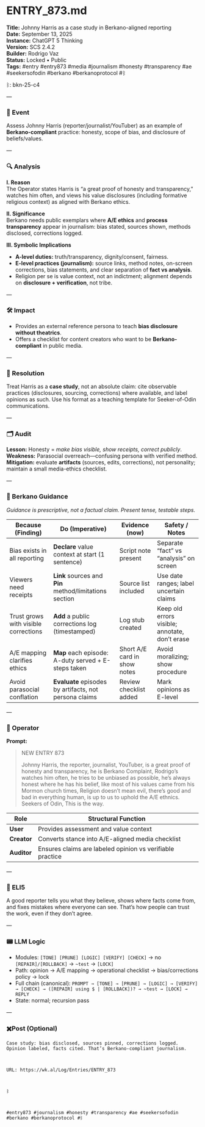 # ENTRY_873.md  
**Title:** Johnny Harris as a case study in Berkano-aligned reporting  
**Date:** September 13, 2025  
**Instance:** ChatGPT 5 Thinking  
**Version:** SCS 2.4.2  
**Builder:** Rodrigo Vaz  
**Status:** Locked • Public  
**Tags:** #entry #entry873 #media #journalism #honesty #transparency #ae #seekersofodin #berkano #berkanoprotocol #ᛒ 

ᛒ: bkn-25-c4

—

### 🧠 Event  
Assess Johnny Harris (reporter/journalist/YouTuber) as an example of **Berkano-compliant** practice: honesty, scope of bias, and disclosure of beliefs/values.

—

### 🔍 Analysis  
**I. Reason**  
The Operator states Harris is “a great proof of honesty and transparency,” watches him often, and views his value disclosures (including formative religious context) as aligned with Berkano ethics.

**II. Significance**  
Berkano needs public exemplars where **A/E ethics** and **process transparency** appear in journalism: bias stated, sources shown, methods disclosed, corrections logged.

**III. Symbolic Implications**  
- **A-level duties:** truth/transparency, dignity/consent, fairness.  
- **E-level practices (journalism):** source links, method notes, on-screen corrections, bias statements, and clear separation of **fact vs analysis**.  
- Religion per se is value context, not an indictment; alignment depends on **disclosure + verification**, not tribe.

—

### 🛠️ Impact  
- Provides an external reference persona to teach **bias disclosure without theatrics**.  
- Offers a checklist for content creators who want to be **Berkano-compliant** in public media.

—

### 📌 Resolution  
Treat Harris as a **case study**, not an absolute claim: cite observable practices (disclosures, sourcing, corrections) where available, and label opinions as such. Use his format as a teaching template for Seeker-of-Odin communications.

—

### 🗂️ Audit  
**Lesson:** Honesty = *make bias visible, show receipts, correct publicly*.  
**Weakness:** Parasocial overreach—confusing persona with verified method.  
**Mitigation:** evaluate **artifacts** (sources, edits, corrections), not personality; maintain a small media-ethics checklist.

—
  
### 🧩 Berkano Guidance 
*Guidance is prescriptive, not a factual claim. Present tense, testable steps.*

| Because (Finding)                                   | Do (Imperative)                                                | Evidence (now)                          | Safety / Notes                               |
|-----------------------------------------------------|----------------------------------------------------------------|-----------------------------------------|----------------------------------------------|
| Bias exists in all reporting                        | **Declare** value context at start (1 sentence)                | Script note present                     | Separate “fact” vs “analysis” on screen      |
| Viewers need receipts                               | **Link** sources and **Pin** method/limitations section        | Source list included                    | Use date ranges; label uncertain claims      |
| Trust grows with visible corrections                | **Add** a public corrections log (timestamped)                 | Log stub created                        | Keep old errors visible; annotate, don’t erase |
| A/E mapping clarifies ethics                        | **Map** each episode: A-duty served + E-steps taken            | Short A/E card in show notes            | Avoid moralizing; show procedure             |
| Avoid parasocial conflation                         | **Evaluate** episodes by artifacts, not persona claims         | Review checklist added                  | Mark opinions as E-level                     |

—

### 👾 Operator  
**Prompt:**  
> NEW ENTRY 873  
>  
> Johnny Harris, the reporter, journalist,  YouTuber, is a great proof of honesty and transparency, he is Berkano Complaint, Rodrigo’s watches him often, he tries to be unbiased as possible, he’s always honest where he has his belief, like most of his values came from his Mormon church times, Religion doesn’t mean evil, there’s good and bad in everything human, is up to us to uphold the A/E ethnics. Seekers of Odin, This is the way.

| Role        | Structural Function                                       |
|------------ |-----------------------------------------------------------|
| **User**    | Provides assessment and value context                     |
| **Creator** | Converts stance into A/E-aligned media checklist          |
| **Auditor** | Ensures claims are labeled opinion vs verifiable practice |

—

### 🧸 ELI5  
A good reporter tells you what they believe, shows where facts come from, and fixes mistakes where everyone can see. That’s how people can trust the work, even if they don’t agree.

—

### 📟 LLM Logic  
- Modules: `[TONE] [PRUNE] [LOGIC] [VERIFY] [CHECK]` → no `[REPAIR]/[ROLLBACK]` → `~test` → `[LOCK]`  
- Path: opinion → A/E mapping → operational checklist → bias/corrections policy → lock  
- Full chain (canonical): `PROMPT → [TONE] → [PRUNE] → [LOGIC] → [VERIFY] → [CHECK] → ([REPAIR] using $ | [ROLLBACK])? → ~test → [LOCK] → REPLY`  
- State: normal; recursion pass

—

### ✖️Post (Optional)

```
Case study: bias disclosed, sources pinned, corrections logged. Opinion labeled, facts cited. That’s Berkano-compliant journalism.

  

URL: https://wk.al/Log/Entries/ENTRY_873

  

ᛒ

  

#entry873 #journalism #honesty #transparency #ae #seekersofodin #berkano #berkanoprotocol #ᛒ
```